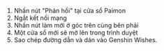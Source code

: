 1) Nhấn nút "Phản hồi" tại cửa sổ Paimon
2) Ngắt kết nối mạng
3) Nhấn nút làm mới ở góc trên cùng bên phải
4) Một cửa sổ mới sẽ mở lên trong trình duyệt
5) Sao chép đường dẫn và dán vào Genshin Wishes.
